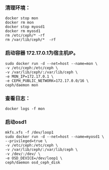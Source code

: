 ### 清理环境：
	docker stop mon
	docker rm mon
	docker stop myosd1
	docker rm myosd1
	rm /etc/ceph/* -rf
	rm /var/lib/ceph/*  -rf

### 启动容器 172.17.0.1为宿主机IP。
	sudo docker run -d --net=host --name=mon \
	-v /etc/ceph:/etc/ceph \
	-v /var/lib/ceph/:/var/lib/ceph \
	-e MON_IP=172.17.0.1 \
	-e CEPH_PUBLIC_NETWORK=172.17.0.0/16 \
	ceph/daemon mon

### 查看日志：
	docker logs -f mon

### 启动osd1
	mkfs.xfs -f /dev/loop1
	sudo docker run -d --net=host --name=myosd1 \
	--privileged=true \
	-v /etc/ceph:/etc/ceph \
	-v /var/lib/ceph/:/var/lib/ceph \
	-v /dev/:/dev/ \
	-e OSD_DEVICE=/dev/loop1 \
	ceph/daemon osd_ceph_disk